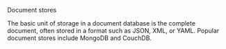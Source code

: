 Document stores

The basic unit of storage in a document database is the complete document, often stored in a format such as JSON, XML, or 
YAML. Popular document stores include MongoDB and CouchDB.


